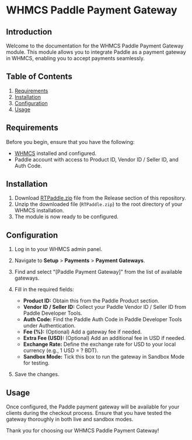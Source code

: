 # WHMCS Paddle Payment Gateway

## Introduction

Welcome to the documentation for the WHMCS Paddle Payment Gateway module. This module allows you to integrate Paddle as a payment gateway in WHMCS, enabling you to accept payments seamlessly.

## Table of Contents

1. [Requirements](#requirements)
2. [Installation](#installation)
3. [Configuration](#configuration)
4. [Usage](#usage)

## Requirements

Before you begin, ensure that you have the following:

- [WHMCS](https://www.whmcs.com/) installed and configured.
- Paddle account with access to Product ID, Vendor ID / Seller ID, and Auth Code.

## Installation
1. Download [RTPaddle.zip](https://github.com/rtraselbd/PaddleWHMCS/releases/download/v1.0.0/RTPaddle.zip) file from the Release section of this repository.
2. Unzip the downloaded file (`RTPaddle.zip`) to the root directory of your WHMCS installation.
3. The module is now ready to be configured.

## Configuration

1. Log in to your WHMCS admin panel.
2. Navigate to **Setup** > **Payments** > **Payment Gateways**.
3. Find and select "[Paddle Payment Gateway]" from the list of available gateways.
4. Fill in the required fields:

   - **Product ID:** Obtain this from the Paddle Product section.
   - **Vendor ID / Seller ID:** Collect your Paddle Vendor ID / Seller ID from Paddle Developer Tools.
   - **Auth Code:** Find the Paddle Auth Code in Paddle Developer Tools under Authentication.
   - **Fee (%):** (Optional) Add a gateway fee if needed.
   - **Extra Fee (USD):** (Optional) Add an additional fee in USD if needed.
   - **Exchange Rate:** Define the exchange rate for USD to your local currency (e.g., 1 USD = ? BDT).
   - **Sandbox Mode:** Tick this box to run the gateway in Sandbox Mode for testing.

5. Save the changes.

## Usage

Once configured, the Paddle payment gateway will be available for your clients during the checkout process. Ensure that you have tested the gateway thoroughly in both live and sandbox modes.

Thank you for choosing our WHMCS Paddle Payment Gateway!